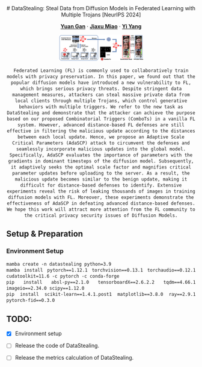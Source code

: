 <div align="center">
# DataStealing: Steal Data from Diffusion Models in Federated Learning with Multiple Trojans [NeurIPS 2024]



<a href="https://yuangan.github.io/"><strong>Yuan Gan</strong></a>
·
<a href="https://z-x-yang.github.io/"><strong>Jiaxu Miao</strong></a>
·
<a href="https://scholar.google.com/citations?user=RMSuNFwAAAAJ&hl=en"><strong>Yi Yang</strong></a>

<a href="https://github.com/yuangan/DataStealing"><img src="./figures/intro.png" style="width: 225px;"></a>

    Federated Learning (FL) is commonly used to collaboratively train models with privacy preservation. In this paper, we found out that the popular diffusion models have introduced a new vulnerability to FL, which brings serious privacy threats. Despite stringent data management measures, attackers can steal massive private data from local clients through multiple Trojans, which control generative behaviors with multiple triggers. We refer to the new task as DataStealing and demonstrate that the attacker can achieve the purpose based on our proposed Combinatorial Triggers (ComboTs) in a vanilla FL system. However, advanced distance-based FL defenses are still effective in filtering the malicious update according to the distances between each local update. Hence, we propose an Adaptive Scale Critical Parameters (AdaSCP) attack to circumvent the defenses and seamlessly incorporate malicious updates into the global model. Specifically, AdaSCP evaluates the importance of parameters with the gradients in dominant timesteps of the diffusion model. Subsequently, it adaptively seeks the optimal scale factor and magnifies critical parameter updates before uploading to the server. As a result, the malicious update becomes similar to the benign update, making it difficult for distance-based defenses to identify. Extensive experiments reveal the risk of leaking thousands of images in training diffusion models with FL. Moreover, these experiments demonstrate the effectiveness of AdaSCP in defeating advanced distance-based defenses. We hope this work will attract more attention from the FL community to the critical privacy security issues of Diffusion Models.

</div>
<div align="justify">

## Setup & Preparation

### Environment Setup
```
mamba create -n datastealing python=3.9
mamba install pytorch==1.12.1 torchvision==0.13.1 torchaudio==0.12.1 cudatoolkit=11.6 -c pytorch -c conda-forge
pip install absl-py==2.1.0 tensorboardX==2.6.2.2 tqdm==4.66.1 imageio==2.34.0 scipy==1.12.0 
pip install scikit-learn==1.4.1.post1 matplotlib==3.8.0 ray==2.9.1 pytorch-fid==0.3.0
```

## TODO:
- [x] Environment setup
- [ ] Release the code of DataStealing.
- [ ] Release the metrics calculation of DataStealing.

